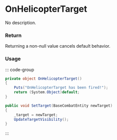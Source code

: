 # OnHelicopterTarget
<Badge type="info" text="Vehicle"/><Badge type="danger" text="Carbon Compatible"/><Badge type="warning" text="Oxide Compatible"/>
No description.
### Return
Returning a non-null value cancels default behavior.

### Usage
::: code-group
```csharp [Example]
private object OnHelicopterTarget()
{
	Puts("OnHelicopterTarget has been fired!");
	return (System.Object)default;
}
```
```csharp [Source — Assembly-CSharp @ HelicopterTurret]
public void SetTarget(BaseCombatEntity newTarget)
{
	_target = newTarget;
	UpdateTargetVisibility();
}

```
:::
